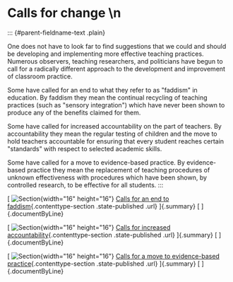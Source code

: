 # Calls for change \n

::: {#parent-fieldname-text .plain}
 

One does not have to look far to find suggestions that we could and
should be developing and implementing more effective teaching practices.
Numerous observers, teaching researchers, and politicians have begun to
call for a radically different approach to the development and
improvement of classroom practice.

Some have called for an end to what they refer to as "faddism" in
education. By faddism they mean the continual recycling of teaching
practices (such as "sensory integration") which have never been shown to
produce any of the benefits claimed for them.

Some have called for increased accountability on the part of teachers.
By accountability they mean the regular testing of children and the move
to hold teachers accountable for ensuring that every student reaches
certain "standards" with respect to selected academic skills.

Some have called for a move to evidence-based practice. By
evidence-based practice they mean the replacement of teaching procedures
of unknown effectiveness with procedures which have been shown, by
controlled research, to be effective for all students.
:::

[ ![Section](../../../../++resource++section_icon.gif){width="16"
height="16"} [Calls for an end to
faddism](Callsforanendtofaddism){.contenttype-section .state-published
.url} ]{.summary} [ ]{.documentByLine}

[ ![Section](../../../../++resource++section_icon.gif){width="16"
height="16"} [Calls for increased
accountability](Callsforincreasedaccountability){.contenttype-section
.state-published .url} ]{.summary} [ ]{.documentByLine}

[ ![Section](../../../../++resource++section_icon.gif){width="16"
height="16"} [Calls for a move to evidence-based
practice](Callsforamovetoevidence-basedpractice){.contenttype-section
.state-published .url} ]{.summary} [ ]{.documentByLine}
